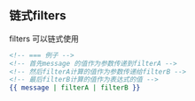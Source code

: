 
## 链式filters
filters 可以链式使用
```htm
<!-- === 例子 -->
<!-- 首先message 的值作为参数传递到filterA -->
<!-- 然后filterA计算的值作为参数传递给filterB -->
<!-- 最后filterB计算的值作为表达式的值 -->
{{ message | filterA | filterB }}
```

